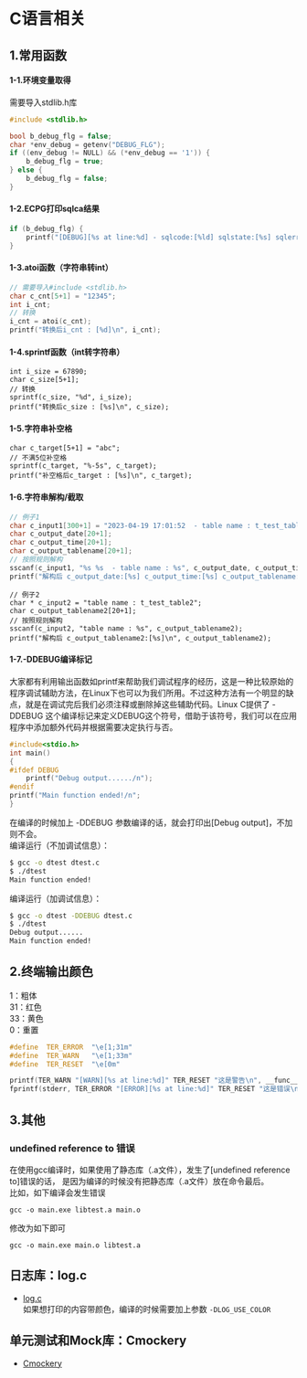 # C语言相关

## 1.常用函数

#### 1-1.环境变量取得
需要导入stdlib.h库
```c
#include <stdlib.h>

bool b_debug_flg = false;
char *env_debug = getenv("DEBUG_FLG");
if ((env_debug != NULL) && (*env_debug == '1')) {
	b_debug_flg = true;
} else {
	b_debug_flg = false;
}
```

#### 1-2.ECPG打印sqlca结果
```c
if (b_debug_flg) {
	printf("[DEBUG][%s at line:%d] - sqlcode:[%ld] sqlstate:[%s] sqlerrm.sqlerrmc:[%s]\n", __func__, __LINE__, sqlca.sqlcode, sqlca.sqlstate, sqlca.sqlerrm.sqlerrmc);
}
```

#### 1-3.atoi函数（字符串转int）
```c
// 需要导入#include <stdlib.h>
char c_cnt[5+1] = "12345";
int i_cnt;
// 转换
i_cnt = atoi(c_cnt);
printf("转换后i_cnt : [%d]\n", i_cnt);
```

#### 1-4.sprintf函数（int转字符串）
```
int i_size = 67890;
char c_size[5+1];
// 转换
sprintf(c_size, "%d", i_size);
printf("转换后c_size : [%s]\n", c_size);
```

#### 1-5.字符串补空格
```
char c_target[5+1] = "abc";
// 不满5位补空格
sprintf(c_target, "%-5s", c_target);
printf("补空格后c_target : [%s]\n", c_target);
```

#### 1-6.字符串解构/截取
```c
// 例子1
char c_input1[300+1] = "2023-04-19 17:01:52  - table name : t_test_table1";
char c_output_date[20+1];
char c_output_time[20+1];
char c_output_tablename[20+1];
// 按照规则解构
sscanf(c_input1, "%s %s  - table name : %s", c_output_date, c_output_time, c_output_tablename);
printf("解构后 c_output_date:[%s] c_output_time:[%s] c_output_tablename:[%s]\n", c_output_date, c_output_time, c_output_tablename);
```
```
// 例子2
char * c_input2 = "table name : t_test_table2";
char c_output_tablename2[20+1];
// 按照规则解构
sscanf(c_input2, "table name : %s", c_output_tablename2);
printf("解构后 c_output_tablename2:[%s]\n", c_output_tablename2);
```

#### 1-7.-DDEBUG编译标记
大家都有利用输出函数如printf来帮助我们调试程序的经历，这是一种比较原始的程序调试辅助方法，在Linux下也可以为我们所用。不过这种方法有一个明显的缺点，就是在调试完后我们必须注释或删除掉这些辅助代码。Linux C提供了 -DDEBUG 这个编译标记来定义DEBUG这个符号，借助于该符号，我们可以在应用程序中添加额外代码并根据需要决定执行与否。
```c
#include<stdio.h>
int main()
{
#ifdef DEBUG
    printf("Debug output....../n");
#endif
printf("Main function ended!/n";
}
```
在编译的时候加上 -DDEBUG 参数编译的话，就会打印出[Debug output]，不加则不会。  
编译运行（不加调试信息）：
```bash
$ gcc -o dtest dtest.c
$ ./dtest
Main function ended!
```
编译运行（加调试信息）：
```bash
$ gcc -o dtest -DDEBUG dtest.c
$ ./dtest
Debug output......
Main function ended!
```

## 2.终端输出颜色
1：粗体  
31：红色  
33：黄色  
0：重置
```c
#define  TER_ERROR  "\e[1;31m"
#define  TER_WARN   "\e[1;33m"
#define  TER_RESET  "\e[0m"

printf(TER_WARN "[WARN][%s at line:%d]" TER_RESET "这是警告\n", __func__, __LINE__);
fprintf(stderr, TER_ERROR "[ERROR][%s at line:%d]" TER_RESET "这是错误\n", __func__, __LINE__);
```

## 3.其他

### undefined reference to 错误
在使用gcc编译时，如果使用了静态库（.a文件），发生了[undefined reference to]错误的话，
是因为编译的时候没有把静态库（.a文件）放在命令最后。  
比如，如下编译会发生错误  
```
gcc -o main.exe libtest.a main.o
```
修改为如下即可
```
gcc -o main.exe main.o libtest.a
```

## 日志库：log.c
* [log.c](https://github.com/rxi/log.c)  
如果想打印的内容带颜色，编译的时候需要加上参数 ``-DLOG_USE_COLOR``  

## 单元测试和Mock库：Cmockery
* [Cmockery](https://github.com/google/cmockery)  


